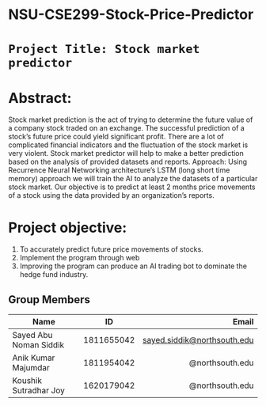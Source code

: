 # NSU-CSE299-Stock-Price-Predictor
# `Project Title: Stock market predictor`

# Abstract: 
Stock market prediction is the act of trying to determine the future value of a company stock traded on an exchange. The successful prediction of a stock’s future price could yield significant profit. There are a lot of complicated financial indicators and the fluctuation of the stock market is very violent. Stock market predictor will help to make a better prediction based on the analysis of provided datasets and reports. 
Approach: Using Recurrence Neural Networking architecture’s LSTM (long short time memory) approach we will train the AI to analyze the datasets of a particular stock market. Our objective is to predict at least 2 months price movements of a stock using the data provided by an organization’s reports. 

# Project objective: 
1.	To accurately predict future price movements of stocks.
2.	Implement the program through web
3.	Improving the program can produce an AI trading bot to dominate the hedge fund industry.

## Group Members

| Name             | ID            | Email  |
| -------------    |:-------------:| -----:|
| Sayed Abu Noman Siddik  | 1811655042 | sayed.siddik@northsouth.edu|
| Anik Kumar Majumdar| 1811954042    | @northsouth.edu |
| Koushik Sutradhar Joy | 1620179042    |   @northsouth.edu |

